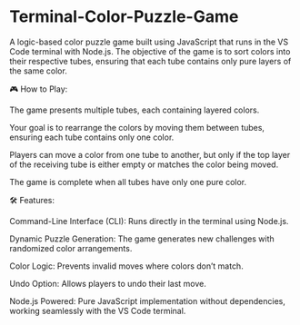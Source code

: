 # Terminal-Color-Puzzle-Game
A logic-based color puzzle game built using JavaScript that runs in the VS Code terminal with Node.js. The objective of the game is to sort colors into their respective tubes, ensuring that each tube contains only pure layers of the same color.


🎮 How to Play:

The game presents multiple tubes, each containing layered colors.

Your goal is to rearrange the colors by moving them between tubes, ensuring each tube contains only one color.

Players can move a color from one tube to another, but only if the top layer of the receiving tube is either empty or matches the color being moved.

The game is complete when all tubes have only one pure color.


🛠 Features:

Command-Line Interface (CLI): Runs directly in the terminal using Node.js.

Dynamic Puzzle Generation: The game generates new challenges with randomized color arrangements.

Color Logic: Prevents invalid moves where colors don’t match.

Undo Option: Allows players to undo their last move.

Node.js Powered: Pure JavaScript implementation without dependencies, working seamlessly with the VS Code terminal.
